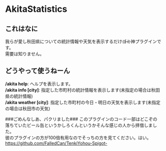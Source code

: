 # AkitaStatistics
## これはなに
我らが愛し秋田県についての統計情報や天気を表示するだけ~~ゴミ~~神プラグインです。<br>
需要は知りません。

## どうやって使うねーん
**/akita help**: ヘルプを表示します。<br>
**/akita info [city]**: 指定した市町村の統計情報を表示します(未指定の場合は秋田県の統計情報)<br>
**/akita weather [city]**: 指定した市町村の今日・明日の天気を表示します(未指定の場合は秋田市の天気)

###ごめんなしあ、パクリました###
このプラグインのコード一部はどこぞの落ちていたビール缶というかしろくんというかそんな感じの人から拝借しました。<br>
彼のプラグインの方が100倍有用なのでそっちの方を見てください。はい。<br>
https://github.com/FalledCan/TenkiYohou-Spigot-
